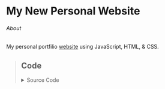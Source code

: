 # My New Personal Website
###### About
My personal portfilio [website](https://connerfisk.com/) using JavaScript, HTML, & CSS.

>## Code
><details>
><summary>Source Code</summary>
>  
>  - [index.html](index.html)
>  - [home.css](styles/home.css)
>  - [header.css](styles/header.css)
>
>  [View All Code](/) 
></details>
